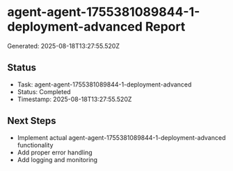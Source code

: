 # agent-agent-1755381089844-1-deployment-advanced Report

Generated: 2025-08-18T13:27:55.520Z

## Status
- Task: agent-agent-1755381089844-1-deployment-advanced
- Status: Completed
- Timestamp: 2025-08-18T13:27:55.520Z

## Next Steps
- Implement actual agent-agent-1755381089844-1-deployment-advanced functionality
- Add proper error handling
- Add logging and monitoring
